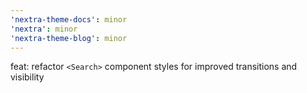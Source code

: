 ```yaml
---
'nextra-theme-docs': minor
'nextra': minor
'nextra-theme-blog': minor
---
```


feat: refactor `<Search>` component styles for improved transitions and visibility
